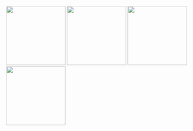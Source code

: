 <div>
   <img height="160em" src="https://github-readme-stats.vercel.app/api?username=PatrickCalorioCarvalho&show_icons=true&theme=midnight-purple&include_all_commits=true&count_private=true&hide_border=true"/>
   <img height="160em" src="https://github-readme-stats.vercel.app/api/top-langs/?username=PatrickCalorioCarvalho&layout=compact&langs_count=6&theme=midnight-purple&hide_border=true"/>
   <img height="160em" src="https://github-readme-streak-stats.herokuapp.com/?user=PatrickCalorioCarvalho&theme=midnight-purple&hide_border=true"/>
   <img height="160em" src="https://github-readme-stats.vercel.app/api/pin/?username=PatrickCalorioCarvalho&repo=RAIM&theme=midnight-purple&hide_border=true&layout=compact"/>
</div>
 

